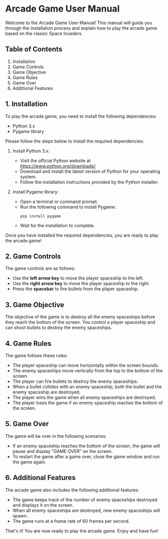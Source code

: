 # Arcade Game User Manual

Welcome to the Arcade Game User Manual! This manual will guide you through the installation process and explain how to play the arcade game based on the classic Space Invaders.

## Table of Contents
1. Installation
2. Game Controls
3. Game Objective
4. Game Rules
5. Game Over
6. Additional Features

## 1. Installation
To play the arcade game, you need to install the following dependencies:

- Python 3.x
- Pygame library

Please follow the steps below to install the required dependencies:

1. Install Python 3.x: 
   - Visit the official Python website at https://www.python.org/downloads/
   - Download and install the latest version of Python for your operating system.
   - Follow the installation instructions provided by the Python installer.

2. Install Pygame library:
   - Open a terminal or command prompt.
   - Run the following command to install Pygame:
     ```
     pip install pygame
     ```
   - Wait for the installation to complete.

Once you have installed the required dependencies, you are ready to play the arcade game!

## 2. Game Controls
The game controls are as follows:

- Use the **left arrow key** to move the player spaceship to the left.
- Use the **right arrow key** to move the player spaceship to the right.
- Press the **spacebar** to fire bullets from the player spaceship.

## 3. Game Objective
The objective of the game is to destroy all the enemy spaceships before they reach the bottom of the screen. You control a player spaceship and can shoot bullets to destroy the enemy spaceships.

## 4. Game Rules
The game follows these rules:

- The player spaceship can move horizontally within the screen bounds.
- The enemy spaceships move vertically from the top to the bottom of the screen.
- The player can fire bullets to destroy the enemy spaceships.
- When a bullet collides with an enemy spaceship, both the bullet and the enemy spaceship are destroyed.
- The player wins the game when all enemy spaceships are destroyed.
- The player loses the game if an enemy spaceship reaches the bottom of the screen.

## 5. Game Over
The game will be over in the following scenarios:

- If an enemy spaceship reaches the bottom of the screen, the game will pause and display "GAME OVER" on the screen.
- To restart the game after a game over, close the game window and run the game again.

## 6. Additional Features
The arcade game also includes the following additional features:

- The game keeps track of the number of enemy spaceships destroyed and displays it on the screen.
- When all enemy spaceships are destroyed, new enemy spaceships will spawn.
- The game runs at a frame rate of 60 frames per second.

That's it! You are now ready to play the arcade game. Enjoy and have fun!